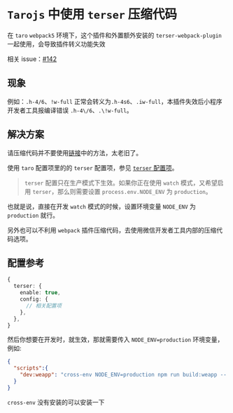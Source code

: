 # `Tarojs` 中使用 `terser` 压缩代码

在 `taro` `webpack5` 环境下，这个插件和外置额外安装的 `terser-webpack-plugin` 一起使用，会导致插件转义功能失效

相关 issue：[#142](https://github.com/sonofmagic/weapp-tailwindcss-webpack-plugin/issues/142)

## 现象

例如：`.h-4/6`、`!w-full` 正常会转义为`.h-4s6`、`.iw-full`，本插件失效后小程序开发者工具报编译错误 `.h-4\/6`、`.\!w-full`。

## 解决方案

请压缩代码并不要使用[链接](https://docs.taro.zone/docs/config-detail/#terserenable)中的方法，太老旧了。

使用 `taro` 配置项里的的 `terser` 配置项，参见 [`terser` 配置项](https://docs.taro.zone/docs/config-detail#terser)。

> `terser` 配置只在生产模式下生效。如果你正在使用 `watch` 模式，又希望启用 `terser`，那么则需要设置 `process.env.NODE_ENV` 为 `production`。

也就是说，直接在开发 `watch` 模式的时候，设置环境变量 `NODE_ENV` 为 `production` 就行。

另外也可以不利用 `webpack` 插件压缩代码，去使用微信开发者工具内部的压缩代码选项。

## 配置参考

```ts title="config/index.ts"
{
  terser: {
    enable: true,
    config: {
      // 相关配置项
    },
  },
}
```

然后你想要在开发时，就生效，那就需要传入 `NODE_ENV=production` 环境变量，例如:

```json title="package.json"
{
  "scripts":{
    "dev:weapp": "cross-env NODE_ENV=production npm run build:weapp -- --watch",
  }
}
```

`cross-env` 没有安装的可以安装一下
